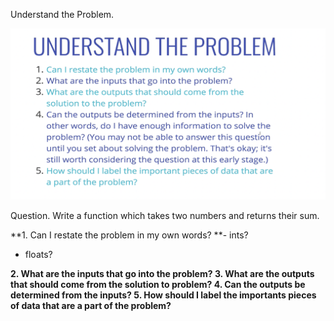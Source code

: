 Understand the Problem.

![image](.attachments/477ddaeb47b4175726c421a7d9afcdf3fc79f434.png)

Question. Write a function which takes two numbers and returns their sum.

**1. Can I restate the problem in my own words?
**- ints?
- floats?

**2. What are the inputs that go into the problem?
3. What are the outputs that should come from the solution to problem?
4. Can the outputs be determined from the inputs?
5. How should I label the importants pieces of data that are a part of the problem?**







